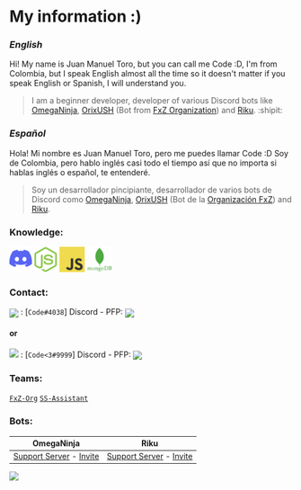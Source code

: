 # **My information :)**

### ***English***
Hi! My name is Juan Manuel Toro, but you can call me Code :D, I'm from Colombia, but I speak English almost all the time so it doesn't matter if you speak English or Spanish, I will understand you.
> I am a beginner developer, developer of various Discord bots like [OmegaNinja](https://discord.com/api/oauth2/authorize?client_id=725772192159105752&permissions=8&scope=bot), [OrixUSH](https://fxz-org.com/orix-mejor-bot-discord/) (Bot from [FxZ Organization](https://fxz-org.com/)) and [Riku](https://discord.com/api/oauth2/authorize?client_id=844630271097045043&permissions=8&scope=bot). :shipit:

### ***Español***
Hola! Mi nombre es Juan Manuel Toro, pero me puedes llamar Code :D Soy de Colombia, pero hablo inglés casi todo el tiempo así que no importa si hablas inglés o español, te entenderé.
> Soy un desarrollador pincipiante, desarrollador de varios bots de Discord como [OmegaNinja](https://discord.com/api/oauth2/authorize?client_id=725772192159105752&permissions=8&scope=bot), [OrixUSH](https://fxz-org.com/orix-mejor-bot-discord/) (Bot de la [Organización FxZ](https://fxz-org.com/)) and [Riku](https://discord.com/api/oauth2/authorize?client_id=844630271097045043&permissions=8&scope=bot).

### Knowledge:

[<img src="./assets/DLogo.png" alt="DISCORD-LOGO" height="45" wight="45" />](https://discord.com/)
[<img src="./assets/NodeJS.png" alt="NODEJS-LOGO" height="45" wight="45" />](https://nodejs.org/)
[<img src="./assets/JavaScript.jpg" alt="JS-LOGO" height="45" wight="45" />](https://www.javascript.com/)
[<img src="./assets/MongoDB.png" alt="MONGODB-LOGO" height="45" wight="45" />](https://www.mongodb.com/)

### Contact:
<img src="https://raw.githubusercontent.com/vladfrangu/vladfrangu/master/assets/logo-discord.png" align="center"> : [`Code#4038`] Discord - PFP: <img src="https://images-ext-1.discordapp.net/external/NVih90SGd-9dhEc_UG2GI0fwSQMvyyvFZnDrYysP8_s/%3Fsize%3D2048/https/cdn.discordapp.com/avatars/722531195904196688/4e836ac82ceef8814e4a3ee137aeeb07.png?width=75&height=75" align="center">
#### or
<img src="https://raw.githubusercontent.com/vladfrangu/vladfrangu/master/assets/logo-discord.png"> : [`Code<3#9999`] Discord - PFP: <img src="https://cdn.discordapp.com/avatars/841309669792153641/a_304bac946f2ea1a2c9de91687c22288b.gif" align="center" height="75" wight="75">
<!--------------- Teams ----------------->
### Teams:
[`FxZ-Org`](https://github.com/OrganizacionFxZ)
[`SS-Assistant`](https://github.com/SS-Assistant)

### Bots:
OmegaNinja | Riku 
-----------|-----------
[Support Server](https://discord.com/invite/uQxTeFV) - [Invite](https://discord.com/api/oauth2/authorize?client_id=725772192159105752&permissions=8&scope=bot)|[Support Server](https://discord.gg/hCpNyrx6Ex) - [Invite](https://discord.com/api/oauth2/authorize?client_id=844630271097045043&permissions=8&scope=bot)

<img src="https://github-readme-stats.vercel.app/api?username=Code126&theme=jolly&show_icons=true">
